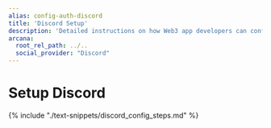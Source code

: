 ```yaml
---
alias: config-auth-discord
title: 'Discord Setup'
description: 'Detailed instructions on how Web3 app developers can configure Discord authentication to onboard users in apps that are integrated with the Arcana Auth SDK.'
arcana:
  root_rel_path: ../..
  social_provider: "Discord"
---
```


# Setup Discord 

{% include "./text-snippets/discord_config_steps.md" %}